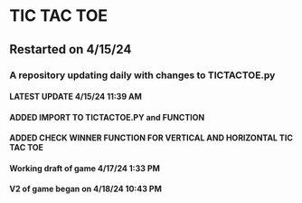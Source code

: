 # TIC TAC TOE

## Restarted on 4/15/24 

### A repository updating daily with changes to TICTACTOE.py

#### LATEST UPDATE 4/15/24 11:39 AM

#### ADDED IMPORT TO TICTACTOE.PY and FUNCTION

#### ADDED CHECK WINNER FUNCTION FOR VERTICAL AND HORIZONTAL TIC TAC TOE

#### Working draft of game 4/17/24 1:33 PM 

#### V2 of game began on 4/18/24 10:43 PM